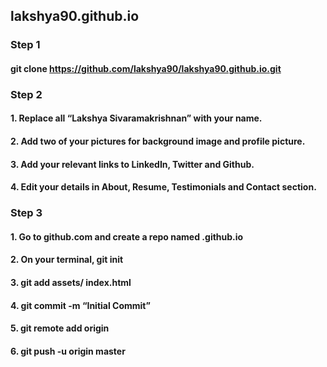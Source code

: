 ## lakshya90.github.io
### Step 1
#### git clone https://github.com/lakshya90/lakshya90.github.io.git

### Step 2
#### 1. Replace all “Lakshya Sivaramakrishnan” with your name. 
#### 2. Add two of your pictures for background image and profile picture.
#### 3. Add your relevant links to LinkedIn, Twitter and Github.
#### 4. Edit your details in About, Resume, Testimonials and Contact section.

### Step 3
#### 1. Go to github.com and create a repo named <your user_name>.github.io 
#### 2. On your terminal, git init
#### 3. git add assets/ index.html
#### 4. git commit -m “Initial Commit”
#### 5. git remote add origin <url>
#### 6. git push -u origin master
